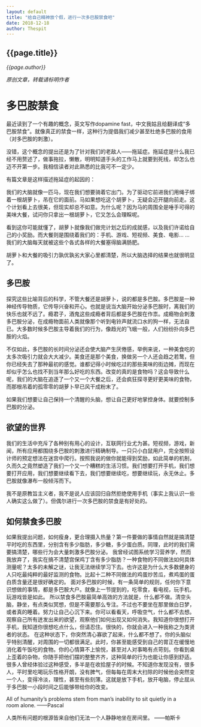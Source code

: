 ```yaml
---
layout: default
title: "给自己精神放个假，进行一次多巴胺禁食吧"
date: 2018-12-18
author: Thespit
---
```

<h2>{{page.title}}</h2>

_{{page.author}}_

_原创文章，转载请标明作者_

# 多巴胺禁食

最近读到了一个有趣的概念，英文写作dopamine fast，中文我姑且给翻译成“多巴胺禁食”。就像真正的禁食一样，这种行为提倡我们减少甚至杜绝多巴胺的食用（对多巴胺的刺激）。

没错，这个概念的提出还是为了针对我们的老敌人——拖延症。拖延症是什么我已经不用赘述了，做事拖拉，懒散，明明知道手头的工作马上就要到死线，却怎么也迈不开第一步。我相信读者对此熟悉的比我可不一定少。

有篇文章是这样描述拖延症的起因的：

我们的大脑就像一匹马，现在我们想要骑着它出门。为了驱动它前进我们用绳子绑着一根胡萝卜，吊在它的面前。马如果想吃这个胡萝卜，无疑会迈开腿向前走。这个计划看上去很美，但现实却总不如意。为什么呢？因为马的周围全是唾手可得的美味大餐，试问你只拿出一根胡萝卜，它又怎么会理睬呢。

看到这你可能就懂了，胡萝卜就像我们做完计划之后的成就感，以及我们许诺给自己的小奖励。而大餐则是围绕着我们的：手机、游戏、短视频、美食、电影... ...我们的大脑每天就被这些个各式各样的大餐塞得脑满肠肥。

胡萝卜和大餐的吸引力孰优孰劣大家心里都清楚，所以大脑选择的结果也就很明显了。

## 多巴胺

探究这些比喻背后的科学，不管大餐还是胡萝卜，说的都是多巴胺。多巴胺是一种神经传导物质，它传导兴奋和开心。也就是说当大脑开始分泌多巴胺时，离我们的快乐也就不远了。瘾君子，酒鬼这些成瘾者背后都是多巴胺在作祟。成瘾物会刺激多巴胺分泌，在成瘾物面前人类就像那个听到电铃声就流口水的狗一样，无法自已。大多数时候多巴胺主导着我们的行为，像趋光的飞蛾一般，人们纷纷扑向多巴胺的火焰。

不仅如此，多巴胺的长时间分泌还会使大脑产生厌倦感，举例来说，一种美食吃的太多次吸引力就会大大减少。美食还是那个美食，换做另一个人还会趋之若鹜，但你已经失去了那种最初的感觉。谁都记得小时候吃过的那些美味的街边摊，而现在却似乎怎么也找不到当年那么好吃的东西。改变的真的是食物吗？这会导致什么呢，我们的大脑在追逐了一个又一个大餐之后，还会疯狂探寻更好更美味的食物，而那根吊着的孤零零的胡萝卜早已风干成粉末了。

如果我们想要让自己保持一个清醒的头脑，想让自己更好地掌控身体。就要控制多巴胺的分泌。

## 欲望的世界

我们的生活中充斥了各种别有用心的设计，互联网行业尤为甚。短视频，游戏，新闻，所有应用都围绕多巴胺的刺激进行精确制导。一只只小白鼠用户，完全按照设计师的预定想法在迷宫中爬行。按照我说的做你就能得到奖励，如此简单的机制，久而久之竟然塑造了我们一个又一个糟糕的生活习惯。我们想要打开手机，我们想要打开应用，我们想要继续看下去，我们想要继续吃，想要继续玩，永无休止。多巴胺就像瀑布一般倾泻而下。

我不是原教旨主义者，我不是说人应该回归自然拒绝使用手机（事实上我认识一些人确实这么做了）。但偶尔进行一次多巴胺的禁食是有好处的。

## 如何禁食多巴胺

如果我提出问题，如何瘦身，更合理摄入热量？第一件要做的事情自然就是搞清楚平时吃的东西里，分别含有多少脂肪，多少糖，多少蛋白质。同理，此时的我们需要搞清楚，哪些行为会大量刺激多巴胺分泌。
我曾经试图系统学习营养学，然而我放弃了，我实在搞不清楚宫保鸡丁含有多少脂肪？一种食物的不同做法如何具体测量呢？太多的未解之谜，让我无法继续学习下去。也许这是为什么大多数健身的人只吃最纯粹的最好监测的食物。比起十二种不同做法的鸡蛋炒苦瓜，煮鸡蛋的蛋白质含量还是很好确定的。
面对多巴胺的时候，有一条简单的规则，任何你下意识想做的事情，都是多巴胺大户。就像上一节提到的，吃零食，看电视，玩手机，玩游戏皆是如此。
所以禁食多巴胺最简单高效的方法就是，什么都不做。清空头脑，静坐，有点类似冥想，但是不需要那么专注。不过也不要坐在那里做白日梦，或者真的睡着。努力让自己心沉下来。你可以看看天，呼吸空气，什么都不去想。观察自己所有迸发出来的欲望，观察他们如何出现又如何消失。我知道你很想打开手机，我知道你很想吃点什么，但请忍住。很快的，你就会进入一种我称之为类贤者的状态。
在这种状态下，你突然清心寡欲了起来，什么都不想了。你的头脑似乎特别清醒，对周围的一切都很满足。此时，你甚至能感受到自己的胃正在缓慢地消化着午饭吃的食物。你的心情算不上愉悦，甚至对人对事略有点苛刻。你看到桌上歪着的杂物，你随手把他们摆的整整齐齐，这种简单的行为也能让你感到舒适。
很多人曾经体验过这种感受，多半是在收拾屋子的时候。不知道你发现没有，很多人，平时里吃喝玩乐性格开朗，没有脾气，但每每在周末大扫除的时候他会突然变一个人，变得冷淡，理性，甚至有些刻薄。这就是放下手机，放开电脑，停止屈从于多巴胺一小段时间之后能够带给你的改变。

All of humanity’s problems stem from man’s inability to sit quietly in a room alone.
——Pascal

人类所有问题的根源皆来自他们无法一个人静静地坐在房间里。
——帕斯卡
